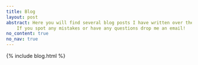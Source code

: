 ```yaml
---
title: Blog
layout: post
abstract: Here you will find several blog posts I have written over the last few years.
    If you spot any mistakes or have any questions drop me an email!
no_content: true
no_nav: true
---
```


{% include blog.html %}